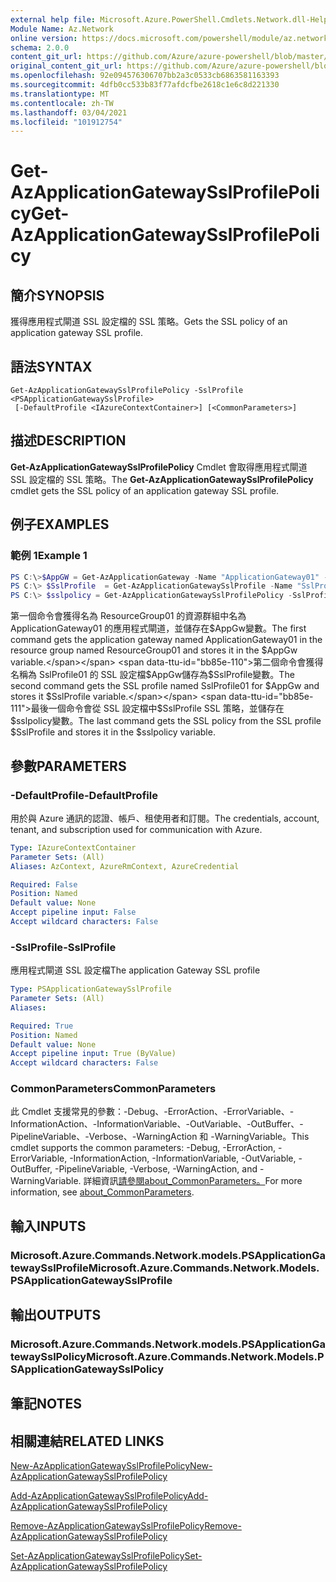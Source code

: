 ```yaml
---
external help file: Microsoft.Azure.PowerShell.Cmdlets.Network.dll-Help.xml
Module Name: Az.Network
online version: https://docs.microsoft.com/powershell/module/az.network/get-azapplicationgatewaysslprofilepolicy
schema: 2.0.0
content_git_url: https://github.com/Azure/azure-powershell/blob/master/src/Network/Network/help/Get-AzApplicationGatewaySslProfilePolicy.md
original_content_git_url: https://github.com/Azure/azure-powershell/blob/master/src/Network/Network/help/Get-AzApplicationGatewaySslProfilePolicy.md
ms.openlocfilehash: 92e094576306707bb2a3c0533cb6863581163393
ms.sourcegitcommit: 4dfb0cc533b83f77afdcfbe2618c1e6c8d221330
ms.translationtype: MT
ms.contentlocale: zh-TW
ms.lasthandoff: 03/04/2021
ms.locfileid: "101912754"
---
```

# <span data-ttu-id="bb85e-101">Get-AzApplicationGatewaySslProfilePolicy</span><span class="sxs-lookup"><span data-stu-id="bb85e-101">Get-AzApplicationGatewaySslProfilePolicy</span></span>

## <span data-ttu-id="bb85e-102">簡介</span><span class="sxs-lookup"><span data-stu-id="bb85e-102">SYNOPSIS</span></span>
<span data-ttu-id="bb85e-103">獲得應用程式閘道 SSL 設定檔的 SSL 策略。</span><span class="sxs-lookup"><span data-stu-id="bb85e-103">Gets the SSL policy of an application gateway SSL profile.</span></span>

## <span data-ttu-id="bb85e-104">語法</span><span class="sxs-lookup"><span data-stu-id="bb85e-104">SYNTAX</span></span>

```
Get-AzApplicationGatewaySslProfilePolicy -SslProfile <PSApplicationGatewaySslProfile>
 [-DefaultProfile <IAzureContextContainer>] [<CommonParameters>]
```

## <span data-ttu-id="bb85e-105">描述</span><span class="sxs-lookup"><span data-stu-id="bb85e-105">DESCRIPTION</span></span>
<span data-ttu-id="bb85e-106">**Get-AzApplicationGatewaySslProfilePolicy** Cmdlet 會取得應用程式閘道 SSL 設定檔的 SSL 策略。</span><span class="sxs-lookup"><span data-stu-id="bb85e-106">The **Get-AzApplicationGatewaySslProfilePolicy** cmdlet gets the SSL policy of an application gateway SSL profile.</span></span>

## <span data-ttu-id="bb85e-107">例子</span><span class="sxs-lookup"><span data-stu-id="bb85e-107">EXAMPLES</span></span>

### <span data-ttu-id="bb85e-108">範例 1</span><span class="sxs-lookup"><span data-stu-id="bb85e-108">Example 1</span></span>
```powershell
PS C:\>$AppGW = Get-AzApplicationGateway -Name "ApplicationGateway01" -ResourceGroupName "ResourceGroup01"
PS C:\> $SslProfile  = Get-AzApplicationGatewaySslProfile -Name "SslProfile01" -ApplicationGateway $AppGw
PS C:\> $sslpolicy = Get-AzApplicationGatewaySslProfilePolicy -SslProfile $SslProfile
```

<span data-ttu-id="bb85e-109">第一個命令會獲得名為 ResourceGroup01 的資源群組中名為 ApplicationGateway01 的應用程式閘道，並儲存在$AppGw變數。</span><span class="sxs-lookup"><span data-stu-id="bb85e-109">The first command gets the application gateway named ApplicationGateway01 in the resource group named ResourceGroup01 and stores it in the $AppGw variable.</span></span> <span data-ttu-id="bb85e-110">第二個命令會獲得名稱為 SslProfile01 的 SSL 設定檔$AppGw儲存為$SslProfile變數。</span><span class="sxs-lookup"><span data-stu-id="bb85e-110">The second command gets the SSL profile named SslProfile01 for $AppGw and stores it $SslProfile variable.</span></span> <span data-ttu-id="bb85e-111">最後一個命令會從 SSL 設定檔中$SslProfile SSL 策略，並儲存在$sslpolicy變數。</span><span class="sxs-lookup"><span data-stu-id="bb85e-111">The last command gets the SSL policy from the SSL profile $SslProfile and stores it in the $sslpolicy variable.</span></span>

## <span data-ttu-id="bb85e-112">參數</span><span class="sxs-lookup"><span data-stu-id="bb85e-112">PARAMETERS</span></span>

### <span data-ttu-id="bb85e-113">-DefaultProfile</span><span class="sxs-lookup"><span data-stu-id="bb85e-113">-DefaultProfile</span></span>
<span data-ttu-id="bb85e-114">用於與 Azure 通訊的認證、帳戶、租使用者和訂閱。</span><span class="sxs-lookup"><span data-stu-id="bb85e-114">The credentials, account, tenant, and subscription used for communication with Azure.</span></span>

```yaml
Type: IAzureContextContainer
Parameter Sets: (All)
Aliases: AzContext, AzureRmContext, AzureCredential

Required: False
Position: Named
Default value: None
Accept pipeline input: False
Accept wildcard characters: False
```

### <span data-ttu-id="bb85e-115">-SslProfile</span><span class="sxs-lookup"><span data-stu-id="bb85e-115">-SslProfile</span></span>
<span data-ttu-id="bb85e-116">應用程式閘道 SSL 設定檔</span><span class="sxs-lookup"><span data-stu-id="bb85e-116">The application Gateway SSL profile</span></span>

```yaml
Type: PSApplicationGatewaySslProfile
Parameter Sets: (All)
Aliases:

Required: True
Position: Named
Default value: None
Accept pipeline input: True (ByValue)
Accept wildcard characters: False
```

### <span data-ttu-id="bb85e-117">CommonParameters</span><span class="sxs-lookup"><span data-stu-id="bb85e-117">CommonParameters</span></span>
<span data-ttu-id="bb85e-118">此 Cmdlet 支援常見的參數：-Debug、-ErrorAction、-ErrorVariable、-InformationAction、-InformationVariable、-OutVariable、-OutBuffer、-PipelineVariable、-Verbose、-WarningAction 和 -WarningVariable。</span><span class="sxs-lookup"><span data-stu-id="bb85e-118">This cmdlet supports the common parameters: -Debug, -ErrorAction, -ErrorVariable, -InformationAction, -InformationVariable, -OutVariable, -OutBuffer, -PipelineVariable, -Verbose, -WarningAction, and -WarningVariable.</span></span> <span data-ttu-id="bb85e-119">詳細資訊[請參閱about_CommonParameters。](http://go.microsoft.com/fwlink/?LinkID=113216)</span><span class="sxs-lookup"><span data-stu-id="bb85e-119">For more information, see [about_CommonParameters](http://go.microsoft.com/fwlink/?LinkID=113216).</span></span>

## <span data-ttu-id="bb85e-120">輸入</span><span class="sxs-lookup"><span data-stu-id="bb85e-120">INPUTS</span></span>

### <span data-ttu-id="bb85e-121">Microsoft.Azure.Commands.Network.models.PSApplicationGatewaySslProfile</span><span class="sxs-lookup"><span data-stu-id="bb85e-121">Microsoft.Azure.Commands.Network.Models.PSApplicationGatewaySslProfile</span></span>

## <span data-ttu-id="bb85e-122">輸出</span><span class="sxs-lookup"><span data-stu-id="bb85e-122">OUTPUTS</span></span>

### <span data-ttu-id="bb85e-123">Microsoft.Azure.Commands.Network.models.PSApplicationGatewaySslPolicy</span><span class="sxs-lookup"><span data-stu-id="bb85e-123">Microsoft.Azure.Commands.Network.Models.PSApplicationGatewaySslPolicy</span></span>

## <span data-ttu-id="bb85e-124">筆記</span><span class="sxs-lookup"><span data-stu-id="bb85e-124">NOTES</span></span>

## <span data-ttu-id="bb85e-125">相關連結</span><span class="sxs-lookup"><span data-stu-id="bb85e-125">RELATED LINKS</span></span>

[<span data-ttu-id="bb85e-126">New-AzApplicationGatewaySslProfilePolicy</span><span class="sxs-lookup"><span data-stu-id="bb85e-126">New-AzApplicationGatewaySslProfilePolicy</span></span>](./New-AzApplicationGatewaySslProfilePolicy.md)

[<span data-ttu-id="bb85e-127">Add-AzApplicationGatewaySslProfilePolicy</span><span class="sxs-lookup"><span data-stu-id="bb85e-127">Add-AzApplicationGatewaySslProfilePolicy</span></span>](./Add-AzApplicationGatewaySslProfilePolicy.md)

[<span data-ttu-id="bb85e-128">Remove-AzApplicationGatewaySslProfilePolicy</span><span class="sxs-lookup"><span data-stu-id="bb85e-128">Remove-AzApplicationGatewaySslProfilePolicy</span></span>](./Remove-AzApplicationGatewaySslProfilePolicy.md)

[<span data-ttu-id="bb85e-129">Set-AzApplicationGatewaySslProfilePolicy</span><span class="sxs-lookup"><span data-stu-id="bb85e-129">Set-AzApplicationGatewaySslProfilePolicy</span></span>](./Set-AzApplicationGatewaySslProfilePolicy.md)